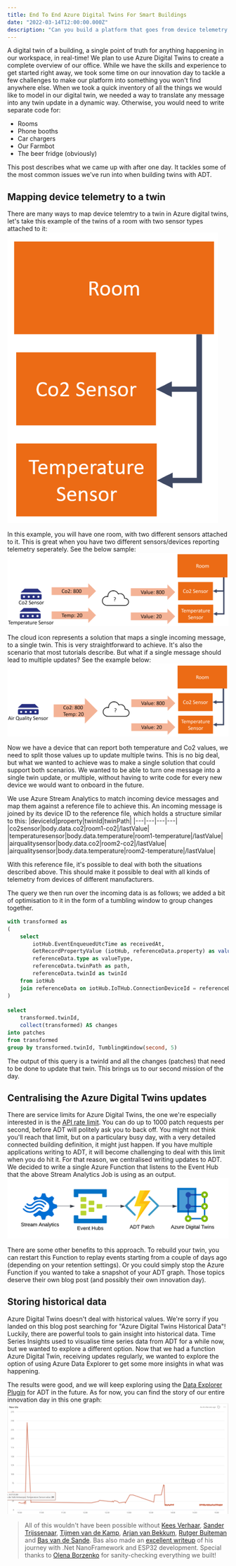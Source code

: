 ```yaml
---
title: End To End Azure Digital Twins For Smart Buildings
date: "2022-03-14T12:00:00.000Z"
description: "Can you build a platform that goes from device telemetry to historical insights, all in one day? Here's how we did it."
---
```


A digital twin of a building, a single point of truth for anything happening in our workspace, in real-time! We plan to use Azure Digital Twins to create a complete overview of our office. While we have the skills and experience to get started right away, we took some time on our innovation day to tackle a few challenges to make our platform into something you won't find anywhere else. When we took a quick inventory of all the things we would like to model in our digital twin, we needed a way to translate any message into any twin update in a dynamic way. Otherwise, you would need to write separate code for:
- Rooms
- Phone booths
- Car chargers
- Our Farmbot
- The beer fridge (obviously)

This post describes what we came up with after one day. It tackles some of the most common issues we've run into when building twins with ADT.

## Mapping device telemetry to a twin
There are many ways to map device telemtry to a twin in Azure digital twins, let's take this example of the twins of a room with two sensor types attached to it:
![A simple room twin](./images/building-twin.png "A simple room twin.")

In this example, you will have one room, with two different sensors attached to it. This is great when you have two different sensors/devices reporting telemetry seperately. See the below sample:
![One on one telemetry to twin](./images/telemetry-to-twin.png "One on one telemetry to twin.")

The cloud icon represents a solution that maps a single incoming message, to a single twin. This is very straightforward to achieve. It's also the scenario that most tutorials describe. But what if a single message should lead to multiple updates? See the example below:
![Splitting telemetry](./images/split-telemetry.png "Splitting telemetry.")

Now we have a device that can report both temperature and Co2 values, we need to split those values up to update multiple twins. This is no big deal, but what we wanted to achieve was to make a single solution that could support both scenarios. We wanted to be able to turn one message into a single twin update, or multiple, without having to write code for every new device we would want to onboard in the future.

We use Azure Stream Analytics to match incoming device messages and map them against a reference file to achieve this. An incoming message is joined by its device ID to the reference file, which holds a structure similar to this:
|deviceId|property|twinId|twinPath|
|---|---|---|---|
|co2sensor|body.data.co2|room1-co2|/lastValue|
|temperaturesensor|body.data.temperature|room1-temperature|/lastValue|
|airqualitysensor|body.data.co2|room2-co2|/lastValue|
|airqualitysensor|body.data.temperature|room2-temperature|/lastValue|

With this reference file, it's possible to deal with both the situations described above. This should make it possible to deal with all kinds of telemetry from devices of different manufacturers.

The query we then run over the incoming data is as follows; we added a bit of optimisation to it in the form of a tumbling window to group changes together.
```sql
with transformed as
(
    select 
        iotHub.EventEnqueuedUtcTime as receivedAt,
        GetRecordPropertyValue (iotHub, referenceData.property) as value,
        referenceData.type as valueType,
        referenceData.twinPath as path,
        referenceData.twinId as twinId
    from iotHub
    join referenceData on iotHub.IoTHub.ConnectionDeviceId = referenceData.deviceId
)

select
    transformed.twinId,
    collect(transformed) AS changes
into patches
from transformed
group by transformed.twinId, TumblingWindow(second, 5) 
```

The output of this query is a twinId and all the changes (patches) that need to be done to update that twin. This brings us to our second mission of the day.

## Centralising the Azure Digital Twins updates
There are service limits for Azure Digital Twins, the one we're especially interested in is the [API rate limit][1]. You can do up to 1000 patch requests per second, before ADT will politely ask you to back off. You might not think you'll reach that limit, but on a particulary busy day, with a very detailed connected building definition, it might just happen. If you have multiple applications writing to ADT, it will become challenging to deal with this limit when you do hit it. For that reason, we centralised writing updates to ADT. We decided to write a single Azure Function that listens to the Event Hub that the above Stream Analytics Job is using as an output.
![Centralised patches](./images/centralised-patches.png "Centralised patches.")

There are some other benefits to this approach. To rebuild your twin, you can restart this Function to replay events starting from a couple of days ago (depending on your retention settings). Or you could simply stop the Azure Function if you wanted to take a snapshot of your ADT graph. Those topics deserve their own blog post (and possibly their own innovation day).

## Storing historical data
Azure Digital Twins doesn't deal with historical values. We're sorry if you landed on this blog post searching for "Azure Digital Twins Historical Data"! Luckily, there are powerful tools to gain insight into historical data. Time Series Insights used to visualise time series data from ADT for a while now, but we wanted to explore a different option. Now that we had a function Azure Digital Twin, receiving updates regularly, we wanted to explore the option of using Azure Data Explorer to get some more insights in what was happening.

The results were good, and we will keep exploring using the [Data Explorer Plugin][9] for ADT in the future. As for now, you can find the story of our entire innovation day in this one graph:
![Visualisation of temperature](./images/temperature.png "Something went horribly wrong in this room.")



> All of this wouldn't have been possible without [Kees Verhaar][2], [Sander Trijssenaar][4], [Tijmen van de Kamp][5], [Arjan van Bekkum][6], [Rutger Buiteman][7] and [Bas van de Sande][3]. Bas also made an [excellent writeup][8] of his journey with .Net NanoFramework and ESP32 development. Special thanks to [Olena Borzenko][10] for sanity-checking everything we built!

[1]: https://docs.microsoft.com/en-us/azure/digital-twins/reference-service-limits?WT.mc_id=IoT-MVP-5004034#rate-limits
[2]: https://xpirit.com/team/kees-verhaar/
[3]: https://xpirit.com/team/bas-van-de-sande/
[4]: https://xpirit.com/team/strijssenaar/
[5]: https://xpirit.com/team/tijmen/
[6]: https://xpirit.com/team/arjan-van-bekkum/
[7]: https://xpirit.com/team/rutger-buiteman/
[8]: https://azurecodingarchitect.com/posts/prepare-for-iot/
[9]: https://docs.microsoft.com/en-us/azure/digital-twins/concepts-data-explorer-plugin?WT.mc_id=IoT-MVP-5004034
[10]: https://xpirit.com/team/olena-borzenko/